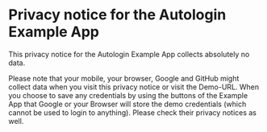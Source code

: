 # Privacy notice for the Autologin Example App

This privacy notice for the Autologin Example App collects absolutely no data.

Please note that your mobile, your browser, Google and GitHub might collect data when you visit this privacy notice or visit the Demo-URL.
When you choose to save any credentials by using the buttons of the Example App that Google or your Browser will store the demo credentials (which cannot be used to login to anything).
Please check their privacy notices as well.
